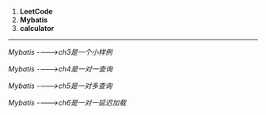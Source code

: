 

1. **LeetCode**
2. **Mybatis**
3. **calculator**





---

*Mybatis ---->ch3是一个小样例*

*Mybatis ---->ch4是一对一查询*

*Mybatis ---->ch5是一对多查询*

*Mybatis ---->ch6是一对一延迟加载*